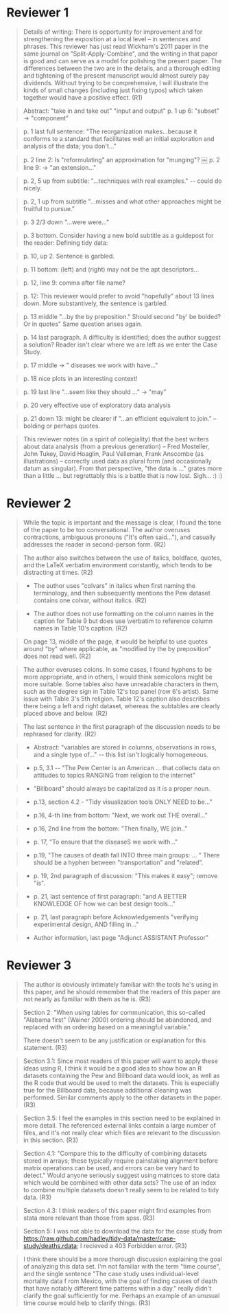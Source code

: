# Reviewer 1

> Details of writing: There is opportunity for improvement and for 
> strengthening the exposition at a local level – in sentences and phrases. 
> This reviewer has just read Wickham's 2011 paper in the same journal on
> "Split-Apply-Combine", and the writing in that paper is good and can serve 
> as a model for polishing the present paper. The differences between the two 
> are in the details, and a thorough editing and tightening of the present 
> manuscript would almost surely pay dividends. Without trying to be 
> comprehensive, I will illustrate the kinds of small changes (including 
> just fixing typos) which taken together would have a positive effect. (R1)

> Abstract: "take in and take out" "input and output"
> p. 1 up 6: "subset" -> "component"

> p. 1 last full sentence: "The reorganization makes...because it conforms to 
> a standard that facilitates well an initial exploration and analysis of the data; you don't..."

> p. 2 line 2: Is "reformulating" an approximation for "munging"?
￼
> p. 2 line 9: -> "an extension..."

> p. 2, 5 up from subtitle: "...techniques with real examples." -- could do 
> nicely.

> p. 2, 1 up from subtitle "...misses and what other approaches might be 
> fruitful to pursue."

> p. 3 2/3 down "...were were..."

> p. 3 bottom. Consider having a new bold subtitle as a guidepost for the 
> reader: Defining tidy data:

> p. 10, up 2. Sentence is garbled.

> p. 11 bottom: (left) and (right) may not be the apt descriptors... 

> p. 12, line 9: comma after file name?

> p. 12: This reviewer would prefer to avoid "hopefully" about 13 lines down. 
> More substantively, the sentence is garbled.

> p. 13 middle "...by the by preposition." Should second "by' be bolded? Or in 
> quotes" Same question arises again.

> p. 14 last paragraph. A difficulty is identified; does the author suggest 
> a solution? Reader isn't clear where we are left as we enter the Case Study.

> p. 17 middle -> " diseases we work with have..." 

> p. 18 nice plots in an interesting context!

> p. 19 last line "...seem like they should ..." -> "may" 

> p. 20 very effective use of exploratory data analysis

> p. 21 down 13: might be clearer if "...an efficient equivalent to join." 
> – bolding or perhaps quotes.

> This reviewer notes (in a spirit of collegiality) that the best writers about 
> data analysis (from a previous generation) – Fred Mosteller, John Tukey,
> David Hoaglin, Paul Velleman, Frank Anscombe (as illustrations) – correctly 
> used data as plural form (and occasionally datum as singular). From that 
> perspective, "the data is ..." grates more than a little ... but 
> regrettably this is a battle that is now lost. Sigh... :) :)

# Reviewer 2

> While the topic is important and the message is clear, I found the tone of
> the paper to be too conversational. The author overuses contractions,
> ambiguous pronouns ("It's often said..."), and casually addresses the reader 
> in second-person form. (R2)

> The author also switches between the use of italics, boldface, quotes, and 
> the LaTeX verbatim environment constantly, which tends to be distracting 
> at times. (R2)

> - The author uses "colvars" in italics when first naming the terminology, and 
> then subsequently mentions the Pew dataset contains one colvar, without 
> italics. (R2)

> - The author does not use formatting on the column names in the caption for 
> Table 9 but does use \verbatim to reference column names in Table 10's 
> caption. (R2)

> On page 13, middle of the page, it would be helpful to use quotes around 
> "by" where applicable, as "modified by the by preposition" does not read well.
> (R2)

> The author overuses colons. In some cases, I found hyphens to be more 
> appropriate, and in others, I would think semicolons might be more suitable.
> Some tables also have unreadable characters in them, such as the degree sign 
> in Table 12's top panel (row 6's artist). Same issue with Table 3's 5th 
> religion. Table 12's caption also describes there being a left and right 
> dataset, whereas the subtables are clearly placed above and below.
> (R2)

> The last sentence in the first paragraph of the discussion needs to be 
> rephrased for clarity.
> (R2)

> - Abstract: "variables are stored in columns, observations in rows, and a 
> single type of..." -- this list isn't logically homogeneous.

> - p.5, 3.1 -- "The Pew Center is an American ... that collects data on 
> attitudes to topics RANGING from religion to the internet"

> - "Billboard" should always be capitalized as it is a proper noun. 

> - p.13, section 4.2 - "Tidy visualization tools ONLY NEED to be..." 

> - p.16, 4-th line from bottom: "Next, we work out THE overall..." 

> - p.16, 2nd line from the bottom: "Then finally, WE join.."

> - p. 17, "To ensure that the diseaseS we work with..."

> - p.19, "The causes of death fall INTO three main groups: ... " There should 
> be a hyphen between "transportation" and "related".

> - p. 19, 2nd paragraph of discussion: "This makes it easy"; remove "is".

> - p. 21, last sentence of first paragraph: "and A BETTER KNOWLEDGE OF how 
> we can best design tools..."

> - p. 21, last paragraph before Acknowledgements "verifying experimental 
> design, AND filling in..."

> - Author information, last page "Adjunct ASSISTANT Professor"

# Reviewer 3

> The author is obviously intimately familiar with the tools he's using in 
> this paper, and he should remember that the readers of this paper are not 
> nearly as familiar with them as he is. (R3)

> Section 2: "When using tables for communication, this so-called 
> "Alabama first" (Wainer 2000) ordering should be abandoned, and replaced 
> with an ordering based on a meaningful variable."
> 
> There doesn't seem to be any justification or explanation for this statement.
> (R3)

> Section 3.1: Since most readers of this paper will want to apply these ideas 
> using R, I think it would be a good idea to show how an R datasets containing 
> the Pew and Billboard data would look, as well as the R code that would be 
> used to melt the datasets. This is especially true for the Billboard data, 
> because additional cleaning was performed. Similar comments apply to the 
> other datasets in the paper. (R3)

> Section 3.5: I feel the examples in this section need to be explained in 
> more detail. The referenced external links contain a large number of files, 
> and it's not really clear which files are relevant to the discussion in this 
> section. (R3)

> Section 4.1: "Compare this to the difficulty of combining datasets stored in 
> arrays; these typically require painstaking alignment before matrix 
> operations can be used, and errors can be very hard to detect."
> Would anyone seriously suggest using matrices to store data which would be 
> combined with other data sets? The use of an index to combine multiple 
> datasets doesn't really seem to be related to tidy data. (R3)

> Section 4.3: I think readers of this paper might find examples from stata 
> more relevant than those from spss. (R3)

> Section 5: I was not able to download the data for the case study from 
> https://raw.github.com/hadley/tidy-data/master/case-study/deaths.rdata; 
> I recieved a 403 Forbidden error. (R3)

> I think there should be a more thorough discussion explaining the goal of 
> analyzing this data set. I'm not familiar with the term "time course", and 
> the single sentence "The case study uses individual-level mortality data f
> rom Mexico, with the goal of finding causes of death that have notably 
> different time patterns within a day." really didn't clarify the goal 
> sufficiently for me. Perhaps an example of an unusual time course would help 
> to clarify things. (R3)
